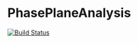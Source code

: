 # PhasePlaneAnalysis

[![Build Status](https://travis-ci.org/YaoLuCNS/PhasePlaneAnalysis.jl.svg?branch=master)](https://travis-ci.org/YaoLuCNS/PhasePlaneAnalysis.jl)
